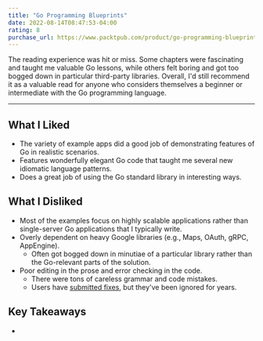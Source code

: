 ```yaml
---
title: "Go Programming Blueprints"
date: 2022-08-14T08:47:53-04:00
rating: 8
purchase_url: https://www.packtpub.com/product/go-programming-blueprints-second-edition/9781786468949
---
```


The reading experience was hit or miss. Some chapters were fascinating and taught me valuable Go lessons, while others felt boring and got too bogged down in particular third-party libraries. Overall, I'd still recommend it as a valuable read for anyone who considers themselves a beginner or intermediate with the Go programming language.

<!--more-->

---

## What I Liked

- The variety of example apps did a good job of demonstrating features of Go in realistic scenarios.
- Features wonderfully elegant Go code that taught me several new idiomatic language patterns.
- Does a great job of using the Go standard library in interesting ways.

## What I Disliked

- Most of the examples focus on highly scalable applications rather than single-server Go applications that I typically write.
- Overly dependent on heavy Google libraries (e.g., Maps, OAuth, gRPC, AppEngine).
  - Often got bogged down in minutiae of a particular library rather than the Go-relevant parts of the solution.
- Poor editing in the prose and error checking in the code.
  - There were tons of careless grammar and code mistakes.
  - Users have [submitted fixes](https://github.com/matryer/goblueprints/pulls?q=is%3Aopen+is%3Apr), but they've been ignored for years.

## Key Takeaways

-
